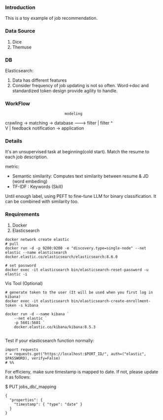 ### Introduction

This is a toy example of job recommendation.

### Data Source
1. Dice
2. Themuse 

### DB
Elasticsearch: 
1. Data has different features
2. Consider frequency of job updating is not so often. Word->doc and standardized token design provide agility to handle. 

### WorkFlow
                               modeling
crawling -> matching -> database --->  filter
                | filter      ^  
                V             | feedback
            notification -> application

### Details
It's an unsupervised task at beginning(cold start). Match the resume to each job description.  

metric:
- Semantic similarity: Computes text similarity between resume & JD (word embeding)
- TF-IDF : Keywords (Skill)

Until enough label, using PEFT to fine-tune LLM for binary classification. It can be combined with similarity too.

### Requirements
1. Docker
2. Elasticsearch

```
docker network create elastic
# pull
docker run -d -p 9200:9200 -e "discovery.type=single-node" --net elastic --name elasticsearch docker.elastic.co/elasticsearch/elasticsearch:8.6.0

# set password
docker exec -it elasticsearch bin/elasticsearch-reset-password -u elastic -i

```
Vis Tool (Optional)
```
# generate token to the user (It will be used when you first log in kibana)
docker exec -it elasticsearch bin/elasticsearch-create-enrollment-token -s kibana

docker run -d --name kibana `
    --net elastic `
    -p 5601:5601 `
    docker.elastic.co/kibana/kibana:8.5.3


```



Test if your elasticsearch function normally:
```
import requests
r = requests.get("https://localhost:$PORT_ID/", auth=("elastic", $PASSWORD), verify=False)
# %%
```

For efficieny, make sure timestamp is mapped to date. If not, please update it as follows:

$ PUT jobs_db/_mapping
```
{
  "properties": {
    "timestamp": { "type": "date" }
  }
}
```